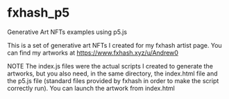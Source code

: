 # fxhash_p5
Generative Art NFTs examples using p5.js

This is a set of generative art NFTs I created for my fxhash artist page.
You can find my artworks at https://www.fxhash.xyz/u/Andrew0

NOTE
The index.js files were the actual scripts I created to generate the artworks, but you also need, in the same directory, the index.html file and the p5.js file (standard files provided by fxhash in order to make the script correctly run). You can launch the artwork from index.html

